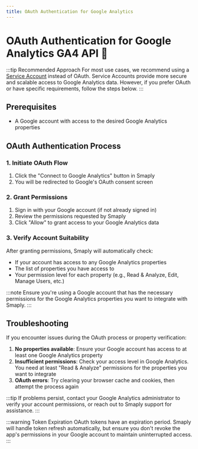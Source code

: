 ```yaml
---
title: OAuth Authentication for Google Analytics
---
```

# OAuth Authentication for Google Analytics GA4 API 🔑

:::tip Recommended Approach
For most use cases, we recommend using a [Service Account](./30-service-account.md) instead of OAuth. Service Accounts provide more secure and scalable access to Google Analytics data. However, if you prefer OAuth or have specific requirements, follow the steps below.
:::

## Prerequisites
- A Google account with access to the desired Google Analytics properties

## OAuth Authentication Process

### 1. Initiate OAuth Flow
1. Click the "Connect to Google Analytics" button in Smaply
2. You will be redirected to Google's OAuth consent screen

### 2. Grant Permissions
1. Sign in with your Google account (if not already signed in)
2. Review the permissions requested by Smaply
3. Click "Allow" to grant access to your Google Analytics data

### 3. Verify Account Suitability
After granting permissions, Smaply will automatically check:

- If your account has access to any Google Analytics properties
- The list of properties you have access to
- Your permission level for each property (e.g., Read & Analyze, Edit, Manage Users, etc.)

:::note
Ensure you're using a Google account that has the necessary permissions for the Google Analytics properties you want to integrate with Smaply.
:::

## Troubleshooting

If you encounter issues during the OAuth process or property verification:

1. **No properties available**: Ensure your Google account has access to at least one Google Analytics property
2. **Insufficient permissions**: Check your access level in Google Analytics. You need at least "Read & Analyze" permissions for the properties you want to integrate
3. **OAuth errors**: Try clearing your browser cache and cookies, then attempt the process again


:::tip
If problems persist, contact your Google Analytics administrator to verify your account permissions, or reach out to Smaply support for assistance.
:::

:::warning Token Expiration
OAuth tokens have an expiration period. Smaply will handle token refresh automatically, but ensure you don't revoke the app's permissions in your Google account to maintain uninterrupted access.
:::
